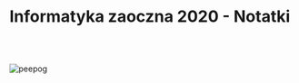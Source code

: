 # Informatyka zaoczna 2020 - Notatki

<br><br>

![peepog](https://cdn.frankerfacez.com/emoticon/464328/4)
